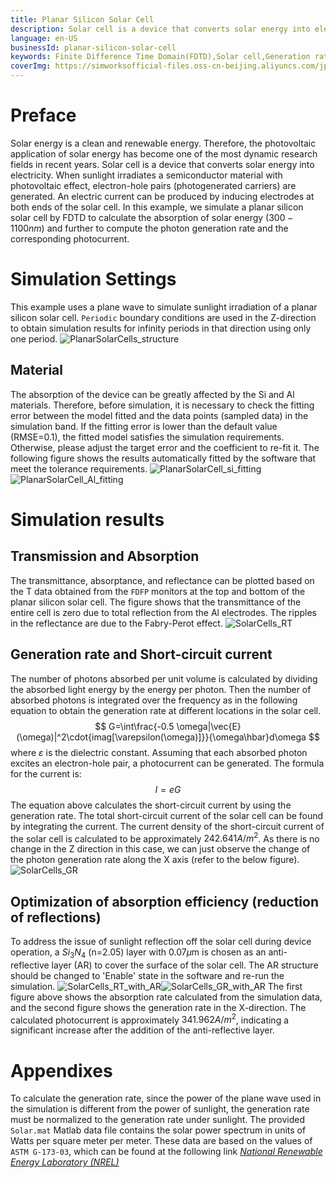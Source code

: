 ```yaml
---
title: Planar Silicon Solar Cell
description: Solar cell is a device that converts solar energy into electricity. When sunlight irradiates a semiconductor material with photovoltaic effect, electron-hole pairs (photogenerated carriers) are generated. An electric current can be produced by inducing electrodes at both ends of the solar cell. In this example, we simulate a planar silicon solar cell by SimWorks Finite Difference Solutions to calculate the absorption of solar energy (300-1100nm) and further to compute the photon generation rate and the corresponding photocurrent.
language: en-US
businessId: planar-silicon-solar-cell
keywords: Finite Difference Time Domain(FDTD),Solar cell,Generation rate
coverImg: https://simworksofficial-files.oss-cn-beijing.aliyuncs.com/jpg/PlanarSolarCells_structure_20231214145049A236.jpg
---
```


# Preface

Solar energy is a clean and renewable energy. Therefore, the photovoltaic application of solar energy has become one of the most dynamic research fields in recent years. Solar cell is a device that converts solar energy into electricity. When sunlight irradiates a semiconductor material with photovoltaic effect, electron-hole pairs (photogenerated carriers) are generated. An electric current can be produced by inducing electrodes at both ends of the solar cell. In this example, we simulate a planar silicon solar cell by FDTD to calculate the absorption of solar energy ($300-1100nm$) and further to compute the photon generation rate and the corresponding photocurrent.

# Simulation Settings

This example uses a plane wave to simulate sunlight irradiation of a planar silicon solar cell. `Periodic` boundary conditions are used in the Z-direction to obtain simulation results for infinity periods in that direction using only one period.
![PlanarSolarCells_structure](https://simworksofficial-files.oss-cn-beijing.aliyuncs.com/mdfile/resources/img/PlanarSolarCells_structure.png)

## Material

The absorption of the device can be greatly affected by the Si and Al materials. Therefore, before simulation, it is necessary to check the fitting error between the model fitted and the data points (sampled data) in the simulation band. If the fitting error is lower than the default value (RMSE=0.1), the fitted model satisfies the simulation requirements. Otherwise, please adjust the target error and the coefficient to re-fit it. The following figure shows the results automatically fitted by the software that meet the tolerance requirements.
![PlanarSolarCell_si_fitting](https://simworksofficial-files.oss-cn-beijing.aliyuncs.com/mdfile/resources/img/PlanarSolarCell_si_fitting.png)![PlanarSolarCell_Al_fitting](https://simworksofficial-files.oss-cn-beijing.aliyuncs.com/mdfile/resources/img/PlanarSolarCell_Al_fitting.png)

# Simulation results

## Transmission and Absorption

The transmittance, absorptance, and reflectance can be plotted based on the T data obtained from the `FDFP` monitors at the top and bottom of the planar silicon solar cell. The figure shows that the transmittance of the entire cell is zero due to total reflection from the Al electrodes. The ripples in the reflectance are due to the Fabry-Perot effect.
![SolarCells_RT](https://simworksofficial-files.oss-cn-beijing.aliyuncs.com/mdfile/resources/img/SolarCells_RT.png)

## Generation rate and Short-circuit current

The number of photons absorbed per unit volume is calculated by dividing the absorbed light energy by the energy per photon. Then the number of absorbed photons is integrated over the frequency as in the following equation to obtain the generation rate at different locations in the solar cell.
$$ G=\int\frac{-0.5 \omega|\vec{E}(\omega)|^2\cdot{imag[\varepsilon(\omega)]}}{\omega\hbar}d\omega $$
where $\varepsilon$ is the dielectric constant.
Assuming that each absorbed photon excites an electron-hole pair, a photocurrent can be generated. The formula for the current is:
$$I=eG$$
The equation above calculates the short-circuit current by using the generation rate. The total short-circuit current of the solar cell can be found by integrating the current. The current density of the short-circuit current of the solar cell is calculated to be approximately $242.641 A/m^2$. As there is no change in the Z direction in this case, we can just observe the change of the photon generation rate along the X axis (refer to the below figure).  
![SolarCells_GR](https://simworksofficial-files.oss-cn-beijing.aliyuncs.com/mdfile/resources/img/SolarCells_GR.png)

## Optimization of absorption efficiency (reduction of reflections)

To address the issue of sunlight reflection off the solar cell during device operation, a $Si_3N_4$ (n=2.05) layer with 0.07$\mu$m is chosen as an anti-reflective layer (AR) to cover the surface of the solar cell. The AR structure should be changed to 'Enable' state in the software and re-run the simulation.
![SolarCells_RT_with_AR](https://simworksofficial-files.oss-cn-beijing.aliyuncs.com/mdfile/resources/img/SolarCells_RT_with_AR.png)![SolarCells_GR_with_AR](https://simworksofficial-files.oss-cn-beijing.aliyuncs.com/mdfile/resources/img/SolarCells_GR_with_AR.png)
The first figure above shows the absorption rate calculated from the simulation data, and the second figure shows the generation rate in the X-direction. The calculated photocurrent is approximately $341.962 A/m^2$, indicating a significant increase after the addition of the anti-reflective layer.

# Appendixes

To calculate the generation rate, since the power of the plane wave used in the simulation is different from the power of sunlight, the generation rate must be normalized to the generation rate under sunlight. The provided `Solar.mat` Matlab data file contains the solar power spectrum in units of Watts per square meter per meter. These data are based on the values of `ASTM G-173-03`, which can be found at the following link [_National Renewable Energy Laboratory (NREL)_](https://www.nrel.gov/grid/solar-resource/spectra.html)
